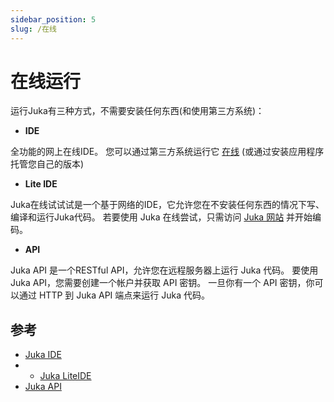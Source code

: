 ```yaml
---
sidebar_position: 5
slug: /在线
---
```


# 在线运行

运行Juka有三种方式，不需要安装任何东西(和使用第三方系统)：

* **IDE**

全功能的网上在线IDE。 您可以通过第三方系统运行它 [在线](https://ide.jukalang.com) (或通过安装应用程序托管您自己的版本)
* **Lite IDE**

Juka在线试试试是一个基于网络的IDE，它允许您在不安装任何东西的情况下写、编译和运行Juka代码。 若要使用 Juka 在线尝试，只需访问 [Juka 网站](https://jukalang.com/tryonline) 并开始编码。

* **API**

Juka API 是一个RESTful API，允许您在远程服务器上运行 Juka 代码。 要使用 Juka API，您需要创建一个帐户并获取 API 密钥。 一旦你有一个 API 密钥，你可以通过 HTTP 到 Juka API 端点来运行 Juka 代码。


## 参考

* [Juka IDE](https://ide.jukalang.com)
* * [Juka LiteIDE](https://lite.jukalang.com)
* [Juka API](https://api.jukalang.com)
